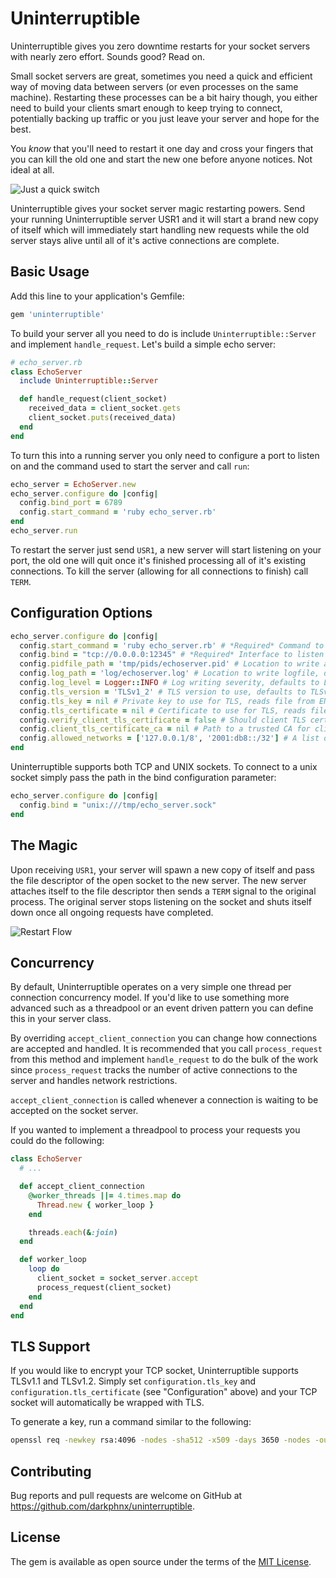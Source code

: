 # Uninterruptible

Uninterruptible gives you zero downtime restarts for your socket servers with nearly zero effort. Sounds good? Read on.

Small socket servers are great, sometimes you need a quick and efficient way of moving data between servers (or even
processes on the same machine). Restarting these processes can be a bit hairy though, you either need to build your
clients smart enough to keep trying to connect, potentially backing up traffic or you just leave your server and
hope for the best.

You _know_ that you'll need to restart it one day and cross your fingers that you can kill the old one and start the
new one before anyone notices. Not ideal at all.

![Just a quick switch](http://i.imgur.com/aFyJJM6.jpg)

Uninterruptible gives your socket server magic restarting powers. Send your running Uninterruptible server USR1 and
it will start a brand new copy of itself which will immediately start handling new requests while the old server stays
alive until all of it's active connections are complete.

## Basic Usage

Add this line to your application's Gemfile:

```ruby
gem 'uninterruptible'
```

To build your server all you need to do is include `Uninterruptible::Server` and implement `handle_request`. Let's build
a simple echo server:

```ruby
# echo_server.rb
class EchoServer
  include Uninterruptible::Server

  def handle_request(client_socket)
    received_data = client_socket.gets
    client_socket.puts(received_data)
  end
end
```

To turn this into a running server you only need to configure a port to listen on and the command used to start the
server and call `run`:

```ruby
echo_server = EchoServer.new
echo_server.configure do |config|
  config.bind_port = 6789
  config.start_command = 'ruby echo_server.rb'
end
echo_server.run
```

To restart the server just send `USR1`, a new server will start listening on your port, the old one will quit once it's
finished processing all of it's existing connections. To kill the server (allowing for all connections to finish) call
`TERM`.

## Configuration Options

```ruby
echo_server.configure do |config|
  config.start_command = 'ruby echo_server.rb' # *Required* Command to execute to start a new server process
  config.bind = "tcp://0.0.0.0:12345" # *Required* Interface to listen on, falls back to 0.0.0.0 on ENV['PORT']
  config.pidfile_path = 'tmp/pids/echoserver.pid' # Location to write a pidfile, falls back to ENV['PID_FILE']
  config.log_path = 'log/echoserver.log' # Location to write logfile, defaults to STDOUT
  config.log_level = Logger::INFO # Log writing severity, defaults to Logger::INFO
  config.tls_version = 'TLSv1_2' # TLS version to use, defaults to TLSv1_2, falls back to ENV['TLS_VERSION']
  config.tls_key = nil # Private key to use for TLS, reads file from ENV['TLS_KEY'] if set
  config.tls_certificate = nil # Certificate to use for TLS, reads file from ENV['TLS_CERTIFICATE'] if set
  config.verify_client_tls_certificate = false # Should client TLS certificates be required and verifiyed? Falls back to ENV['VERIFY_CLIENT_TLS_CERTIFICATE']
  config.client_tls_certificate_ca = nil # Path to a trusted CA for client certificates. Implies `config.verify_client_tls_certificate = true`. Falls back to ENV['CLIENT_TLS_CERTIFICATE_CA']
  config.allowed_networks = ['127.0.0.1/8', '2001:db8::/32'] # A list of networks that clients are allowed to connect from. If blank, all networks are allowed. Falls back to a comma-separated list from ENV['ALLOWED_NETWORKS']
end
```

Uninterruptible supports both TCP and UNIX sockets. To connect to a unix socket simply pass the path in the bind
configuration parameter:

```ruby
echo_server.configure do |config|
  config.bind = "unix:///tmp/echo_server.sock"
end
```

## The Magic

Upon receiving `USR1`, your server will spawn a new copy of itself and pass the file descriptor of the open socket to
the new server. The new server attaches itself to the file descriptor then sends a `TERM` signal to the original
process. The original server stops listening on the socket and shuts itself down once all ongoing requests have
completed.

![Restart Flow](http://i.imgur.com/k8uNP55.png)

## Concurrency

By default, Uninterruptible operates on a very simple one thread per connection concurrency model. If you'd like to use
something more advanced such as a threadpool or an event driven pattern you can define this in your server class.

By overriding `accept_client_connection` you can change how connections are accepted and handled. It is recommended
that you call `process_request` from this method and implement `handle_request` to do the bulk of the work since
`process_request` tracks the number of active connections to the server and handles network restrictions.

`accept_client_connection` is called whenever a connection is waiting to be accepted on the socket server.

If you wanted to implement a threadpool to process your requests you could do the following:

```ruby
class EchoServer
  # ...

  def accept_client_connection
    @worker_threads ||= 4.times.map do
      Thread.new { worker_loop }
    end

    threads.each(&:join)
  end

  def worker_loop
    loop do
      client_socket = socket_server.accept
      process_request(client_socket)
    end
  end
end
```

## TLS Support

If you would like to encrypt your TCP socket, Uninterruptible supports TLSv1.1 and TLSv1.2. Simply set `configuration.tls_key` and `configuration.tls_certificate` (see "Configuration" above) and your TCP socket will automatically be wrapped with TLS.

To generate a key, run a command similar to the following:

```sh
openssl req -newkey rsa:4096 -nodes -sha512 -x509 -days 3650 -nodes -out tls_cert.pem -keyout tls_key.pem
```

## Contributing

Bug reports and pull requests are welcome on GitHub at https://github.com/darkphnx/uninterruptible.

## License

The gem is available as open source under the terms of the [MIT License](http://opensource.org/licenses/MIT).

